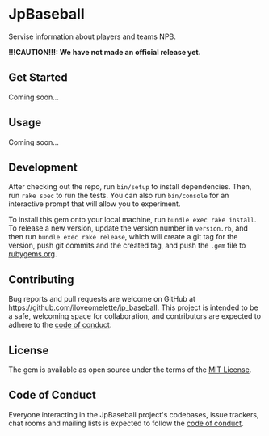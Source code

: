 # JpBaseball

Servise information about players and teams NPB.

**!!!CAUTION!!!: We have not made an official release yet.**

## Get Started

Coming soon...

## Usage

Coming soon...

## Development

After checking out the repo, run `bin/setup` to install dependencies. Then, run `rake spec` to run the tests. You can also run `bin/console` for an interactive prompt that will allow you to experiment.

To install this gem onto your local machine, run `bundle exec rake install`. To release a new version, update the version number in `version.rb`, and then run `bundle exec rake release`, which will create a git tag for the version, push git commits and the created tag, and push the `.gem` file to [rubygems.org](https://rubygems.org).

## Contributing

Bug reports and pull requests are welcome on GitHub at https://github.com/iloveomelette/jp_baseball. This project is intended to be a safe, welcoming space for collaboration, and contributors are expected to adhere to the [code of conduct](https://github.com/iloveomelette/jp_baseball/blob/main/CODE_OF_CONDUCT.md).

## License

The gem is available as open source under the terms of the [MIT License](https://opensource.org/licenses/MIT).

## Code of Conduct

Everyone interacting in the JpBaseball project's codebases, issue trackers, chat rooms and mailing lists is expected to follow the [code of conduct](https://github.com/iloveomelette/jp_baseball/blob/main/CODE_OF_CONDUCT.md).
